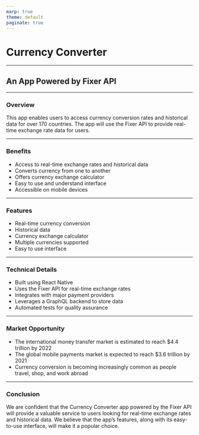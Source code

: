 ```yaml
---
marp: true
theme: default
paginate: true
---
```

# Currency Converter

---
## An App Powered by Fixer API 

---
### Overview 

This app enables users to access currency conversion rates and historical data for over 170 countries. The app will use the Fixer API to provide real-time exchange rate data for users. 

---
### Benefits 

- Access to real-time exchange rates and historical data 
- Converts currency from one to another 
- Offers currency exchange calculator 
- Easy to use and understand interface 
- Accessible on mobile devices 

---
### Features 

- Real-time currency conversion 
- Historical data 
- Currency exchange calculator 
- Multiple currencies supported 
- Easy to use interface 

---
### Technical Details

- Built using React Native 
- Uses the Fixer API for real-time exchange rates 
- Integrates with major payment providers 
- Leverages a GraphQL backend to store data 
- Automated tests for quality assurance 

---
### Market Opportunity 

- The international money transfer market is estimated to reach $4.4 trillion by 2022 
- The global mobile payments market is expected to reach $3.6 trillion by 2021 
- Currency conversion is becoming increasingly common as people travel, shop, and work abroad 

---
### Conclusion 

We are confident that the Currency Converter app powered by the Fixer API will provide a valuable service to users looking for real-time exchange rates and historical data. We believe that the app’s features, along with its easy-to-use interface, will make it a popular choice.
  
